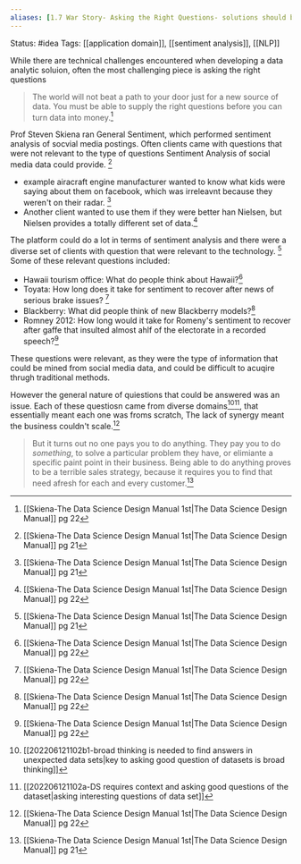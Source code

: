 ```yaml
---
aliases: [1.7 War Story- Asking the Right Questions- solutions should be pointed and should scale]
---
```

Status: #idea
Tags: [[application domain]], [[sentiment analysis]], [[NLP]]

While there are technical challenges encountered when developing a data analytic soluion, often the most challenging piece is asking the right questions

>The world will not beat a path to your door just for a new source of data. You must be able to supply the right questions before you can turn data into money.[^2] 

Prof Steven Skiena ran General Sentiment, which performed sentiment analysis of socvial media postings. Often clients came with questions that were not relevant to the type of questions Sentiment Analysis of social media data could provide. [^1]
- example airacraft engine manufacturer wanted to know what kids were saying about them on facebook, which was irreleavnt because they weren't on their radar. [^1]
- Another client wanted to use them if they were better han Nielsen, but Nielsen provides a totally different set of data.[^2]

The platform could do a lot in terms of sentiment analysis and there were a diverse set of clients with question that were relevant to the technology. [^1] Some of these relevant questions included:
- Hawaii tourism office: What do people think about Hawaii?[^2]
- Toyata: How long does it take for sentiment to recover after news of serious brake issues? [^2]
- Blackberry: What did people think of new Blackberry models?[^2]
- Romney 2012: How long would it take for Romeny's sentiment to recover after gaffe that insulted almost ahlf of the electorate in a recorded speech?[^2]

These questions were relevant, as they were the type of information that could be mined from social media data, and could be difficult to acuqire thrugh traditional methods.

However the general nature of quiestions that could be answered was an issue. Each of these questiosn came from diverse domains[^3][^4], that essentially meant each one was froms scratch, The lack of synergy meant the business couldn't scale.[^2] 

>But it turns out no one pays you to do anything. They pay you to do *something*, to solve a particular problem they have, or elimiante a specific paint point in their business. Being able to do anything proves to be a terrible sales strategy, because it requires you to find that need afresh for each and every customer.[^1] 


[^1]:[[Skiena-The Data Science  Design Manual 1st|The Data Science Design Manual]] pg 21
[^2]: [[Skiena-The Data Science  Design Manual 1st|The Data Science Design Manual]] pg 22
[^3]:[[202206121102b1-broad thinking is needed to find answers in unexpected data sets|key to asking good question of datasets is broad thinking]]
[^4]: [[202206121102a-DS requires context and asking good questions of the dataset|asking interesting questions of data set]]